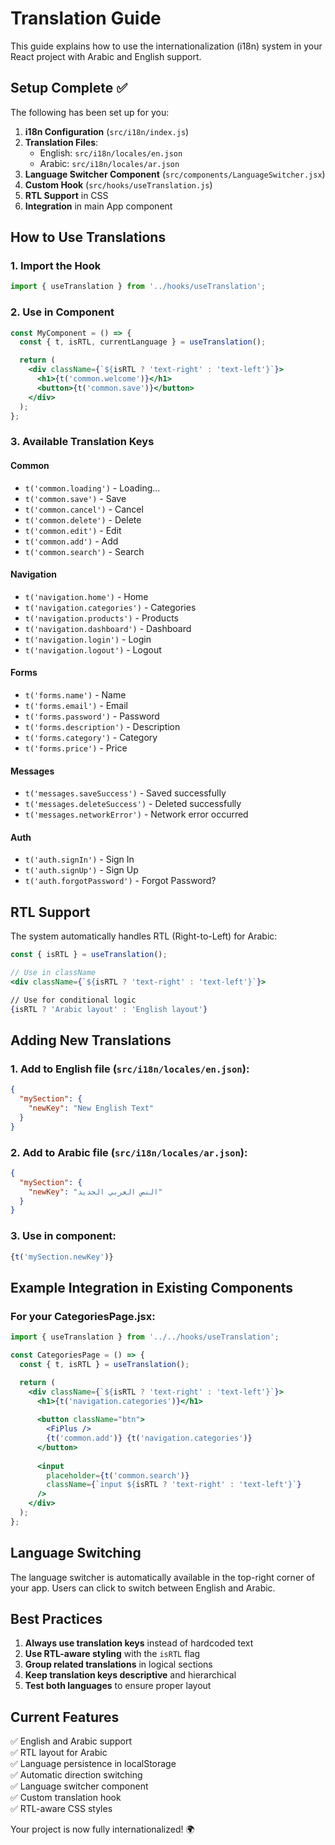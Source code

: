 # Translation Guide

This guide explains how to use the internationalization (i18n) system in your React project with Arabic and English support.

## Setup Complete ✅

The following has been set up for you:

1. **i18n Configuration** (`src/i18n/index.js`)
2. **Translation Files**:
   - English: `src/i18n/locales/en.json`
   - Arabic: `src/i18n/locales/ar.json`
3. **Language Switcher Component** (`src/components/LanguageSwitcher.jsx`)
4. **Custom Hook** (`src/hooks/useTranslation.js`)
5. **RTL Support** in CSS
6. **Integration** in main App component

## How to Use Translations

### 1. Import the Hook

```jsx
import { useTranslation } from '../hooks/useTranslation';
```

### 2. Use in Component

```jsx
const MyComponent = () => {
  const { t, isRTL, currentLanguage } = useTranslation();

  return (
    <div className={`${isRTL ? 'text-right' : 'text-left'}`}>
      <h1>{t('common.welcome')}</h1>
      <button>{t('common.save')}</button>
    </div>
  );
};
```

### 3. Available Translation Keys

#### Common
- `t('common.loading')` - Loading...
- `t('common.save')` - Save
- `t('common.cancel')` - Cancel
- `t('common.delete')` - Delete
- `t('common.edit')` - Edit
- `t('common.add')` - Add
- `t('common.search')` - Search

#### Navigation
- `t('navigation.home')` - Home
- `t('navigation.categories')` - Categories
- `t('navigation.products')` - Products
- `t('navigation.dashboard')` - Dashboard
- `t('navigation.login')` - Login
- `t('navigation.logout')` - Logout

#### Forms
- `t('forms.name')` - Name
- `t('forms.email')` - Email
- `t('forms.password')` - Password
- `t('forms.description')` - Description
- `t('forms.category')` - Category
- `t('forms.price')` - Price

#### Messages
- `t('messages.saveSuccess')` - Saved successfully
- `t('messages.deleteSuccess')` - Deleted successfully
- `t('messages.networkError')` - Network error occurred

#### Auth
- `t('auth.signIn')` - Sign In
- `t('auth.signUp')` - Sign Up
- `t('auth.forgotPassword')` - Forgot Password?

## RTL Support

The system automatically handles RTL (Right-to-Left) for Arabic:

```jsx
const { isRTL } = useTranslation();

// Use in className
<div className={`${isRTL ? 'text-right' : 'text-left'}`}>

// Use for conditional logic
{isRTL ? 'Arabic layout' : 'English layout'}
```

## Adding New Translations

### 1. Add to English file (`src/i18n/locales/en.json`):

```json
{
  "mySection": {
    "newKey": "New English Text"
  }
}
```

### 2. Add to Arabic file (`src/i18n/locales/ar.json`):

```json
{
  "mySection": {
    "newKey": "النص العربي الجديد"
  }
}
```

### 3. Use in component:

```jsx
{t('mySection.newKey')}
```

## Example Integration in Existing Components

### For your CategoriesPage.jsx:

```jsx
import { useTranslation } from '../../hooks/useTranslation';

const CategoriesPage = () => {
  const { t, isRTL } = useTranslation();

  return (
    <div className={`${isRTL ? 'text-right' : 'text-left'}`}>
      <h1>{t('navigation.categories')}</h1>
      
      <button className="btn">
        <FiPlus />
        {t('common.add')} {t('navigation.categories')}
      </button>
      
      <input 
        placeholder={t('common.search')}
        className={`input ${isRTL ? 'text-right' : 'text-left'}`}
      />
    </div>
  );
};
```

## Language Switching

The language switcher is automatically available in the top-right corner of your app. Users can click to switch between English and Arabic.

## Best Practices

1. **Always use translation keys** instead of hardcoded text
2. **Use RTL-aware styling** with the `isRTL` flag
3. **Group related translations** in logical sections
4. **Keep translation keys descriptive** and hierarchical
5. **Test both languages** to ensure proper layout

## Current Features

✅ English and Arabic support  
✅ RTL layout for Arabic  
✅ Language persistence in localStorage  
✅ Automatic direction switching  
✅ Language switcher component  
✅ Custom translation hook  
✅ RTL-aware CSS styles  

Your project is now fully internationalized! 🌍 